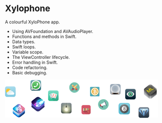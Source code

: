 
# Xylophone

A colourful XyloPhone app. 

* Using AVFoundation and AVAudioPlayer.
* Functions and methods in Swift. 
* Data types.
* Swift loops.
* Variable scope.
* The ViewController lifecycle.
* Error handling in Swift.
* Code refactoring.
* Basic debugging.

![End Banner](Documentation/readme-end-banner.png)

